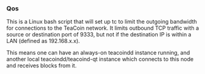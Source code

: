 ### Qos ###

This is a Linux bash script that will set up tc to limit the outgoing bandwidth for connections to the TeaCoin network. It limits outbound TCP traffic with a source or destination port of 9333, but not if the destination IP is within a LAN (defined as 192.168.x.x).

This means one can have an always-on teacoindd instance running, and another local teacoindd/teacoind-qt instance which connects to this node and receives blocks from it.

